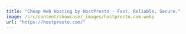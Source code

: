 ```yaml
---
title: "Cheap Web Hosting by HostPresto - Fast, Reliable, Secure."
image: /src/content/showcase/_images/hostpresto.com.webp
url: "https://hostpresto.com/"
---
```

